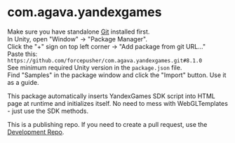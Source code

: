# com.agava.yandexgames  
  
Make sure you have standalone [Git](https://git-scm.com/downloads) installed first.  
In Unity, open "Window" -> "Package Manager".  
Click the "+" sign on top left corner -> "Add package from git URL..."  
Paste this: `https://github.com/forcepusher/com.agava.yandexgames.git#8.1.0`  
See minimum required Unity version in the `package.json` file.  
Find "Samples" in the package window and click the "Import" button. Use it as a guide.  
  
This package automatically inserts YandexGames SDK script into HTML page at runtime and initializes itself. No need to mess with WebGLTemplates - just use the SDK methods.  
  
This is a publishing repo. If you need to create a pull request, use the [Development Repo](https://github.com/forcepusher/YandexGamesUnity).
